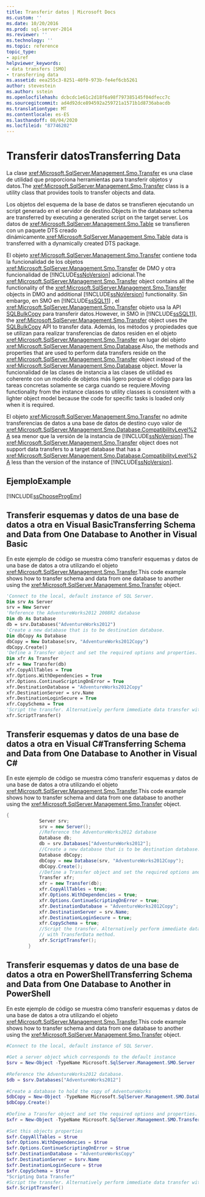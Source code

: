 ```yaml
---
title: Transferir datos | Microsoft Docs
ms.custom: ''
ms.date: 10/20/2016
ms.prod: sql-server-2014
ms.reviewer: ''
ms.technology: ''
ms.topic: reference
topic_type:
- apiref
helpviewer_keywords:
- data transfers [SMO]
- transferring data
ms.assetid: eea255c3-8251-40f0-973b-fe4ef6cb5261
author: stevestein
ms.author: sstein
ms.openlocfilehash: dcbcdc1e61c2d18f6a98f797385145f04dfecc7c
ms.sourcegitcommit: ad4d92dce894592a259721a1571b1d8736abacdb
ms.translationtype: MT
ms.contentlocale: es-ES
ms.lasthandoff: 08/04/2020
ms.locfileid: "87746202"
---
```

# <a name="transferring-data"></a><span data-ttu-id="b1713-102">Transferir datos</span><span class="sxs-lookup"><span data-stu-id="b1713-102">Transferring Data</span></span>
  <span data-ttu-id="b1713-103">La clase <xref:Microsoft.SqlServer.Management.Smo.Transfer> es una clase de utilidad que proporciona herramientas para transferir objetos y datos.</span><span class="sxs-lookup"><span data-stu-id="b1713-103">The <xref:Microsoft.SqlServer.Management.Smo.Transfer> class is a utility class that provides tools to transfer objects and data.</span></span>  
  
 <span data-ttu-id="b1713-104">Los objetos del esquema de la base de datos se transfieren ejecutando un script generado en el servidor de destino.</span><span class="sxs-lookup"><span data-stu-id="b1713-104">Objects in the database schema are transferred by executing a generated script on the target server.</span></span> <span data-ttu-id="b1713-105">Los datos de <xref:Microsoft.SqlServer.Management.Smo.Table> se transfieren con un paquete DTS creado dinámicamente.</span><span class="sxs-lookup"><span data-stu-id="b1713-105"><xref:Microsoft.SqlServer.Management.Smo.Table> data is transferred with a dynamically created DTS package.</span></span>  
  
 <span data-ttu-id="b1713-106">El objeto <xref:Microsoft.SqlServer.Management.Smo.Transfer> contiene toda la funcionalidad de los objetos <xref:Microsoft.SqlServer.Management.Smo.Transfer> de DMO y otra funcionalidad de [!INCLUDE[ssNoVersion](../../../includes/ssnoversion-md.md)] adicional.</span><span class="sxs-lookup"><span data-stu-id="b1713-106">The <xref:Microsoft.SqlServer.Management.Smo.Transfer> object contains all the functionality of the <xref:Microsoft.SqlServer.Management.Smo.Transfer> objects in DMO and additional [!INCLUDE[ssNoVersion](../../../includes/ssnoversion-md.md)] functionality.</span></span> <span data-ttu-id="b1713-107">Sin embargo, en SMO en [!INCLUDE[ssSQL11](../../../includes/sssql11-md.md)] , el <xref:Microsoft.SqlServer.Management.Smo.Transfer> objeto usa la API [SQLBulkCopy](https://msdn.microsoft.com/library/system.data.sqlclient.sqlbulkcopy\(v=VS.90\).aspx) para transferir datos.</span><span class="sxs-lookup"><span data-stu-id="b1713-107">However, in SMO in [!INCLUDE[ssSQL11](../../../includes/sssql11-md.md)], the <xref:Microsoft.SqlServer.Management.Smo.Transfer> object uses the [SQLBulkCopy](https://msdn.microsoft.com/library/system.data.sqlclient.sqlbulkcopy\(v=VS.90\).aspx) API to transfer data.</span></span> <span data-ttu-id="b1713-108">Además, los métodos y propiedades que se utilizan para realizar transferencias de datos residen en el objeto <xref:Microsoft.SqlServer.Management.Smo.Transfer> en lugar del objeto <xref:Microsoft.SqlServer.Management.Smo.Database>.</span><span class="sxs-lookup"><span data-stu-id="b1713-108">Also, the methods and properties that are used to perform data transfers reside on the <xref:Microsoft.SqlServer.Management.Smo.Transfer> object instead of the <xref:Microsoft.SqlServer.Management.Smo.Database> object.</span></span> <span data-ttu-id="b1713-109">Mover la funcionalidad de las clases de instancia a las clases de utilidad es coherente con un modelo de objetos más ligero porque el código para las tareas concretas solamente se carga cuando se requiere.</span><span class="sxs-lookup"><span data-stu-id="b1713-109">Moving functionality from the instance classes to utility classes is consistent with a lighter object model because the code for specific tasks is loaded only when it is required.</span></span>  
  
 <span data-ttu-id="b1713-110">El objeto <xref:Microsoft.SqlServer.Management.Smo.Transfer> no admite transferencias de datos a una base de datos de destino cuyo valor de <xref:Microsoft.SqlServer.Management.Smo.Database.CompatibilityLevel%2A> sea menor que la versión de la instancia de [!INCLUDE[ssNoVersion](../../../includes/ssnoversion-md.md)].</span><span class="sxs-lookup"><span data-stu-id="b1713-110">The <xref:Microsoft.SqlServer.Management.Smo.Transfer> object does not support data transfers to a target database that has a <xref:Microsoft.SqlServer.Management.Smo.Database.CompatibilityLevel%2A> less than the version of the instance of [!INCLUDE[ssNoVersion](../../../includes/ssnoversion-md.md)].</span></span>  
  
## <a name="example"></a><span data-ttu-id="b1713-111">Ejemplo</span><span class="sxs-lookup"><span data-stu-id="b1713-111">Example</span></span>  
 [!INCLUDE[ssChooseProgEnv](../../../includes/sschooseprogenv-md.md)]  
  
## <a name="transferring-schema-and-data-from-one-database-to-another-in-visual-basic"></a><span data-ttu-id="b1713-112">Transferir esquemas y datos de una base de datos a otra en Visual Basic</span><span class="sxs-lookup"><span data-stu-id="b1713-112">Transferring Schema and Data from One Database to Another in Visual Basic</span></span>  
 <span data-ttu-id="b1713-113">En este ejemplo de código se muestra cómo transferir esquemas y datos de una base de datos a otra utilizando el objeto <xref:Microsoft.SqlServer.Management.Smo.Transfer>.</span><span class="sxs-lookup"><span data-stu-id="b1713-113">This code example shows how to transfer schema and data from one database to another using the <xref:Microsoft.SqlServer.Management.Smo.Transfer> object.</span></span>  
  
```vb
'Connect to the local, default instance of SQL Server.
Dim srv As Server
srv = New Server
'Reference the AdventureWorks2012 2008R2 database
Dim db As Database
db = srv.Databases("AdventureWorks2012")
'Create a new database that is to be destination database.
Dim dbCopy As Database
dbCopy = New Database(srv, "AdventureWorks2012Copy")
dbCopy.Create()
'Define a Transfer object and set the required options and properties.
Dim xfr As Transfer
xfr = New Transfer(db)
xfr.CopyAllTables = True
xfr.Options.WithDependencies = True
xfr.Options.ContinueScriptingOnError = True
xfr.DestinationDatabase = "AdventureWorks2012Copy"
xfr.DestinationServer = srv.Name
xfr.DestinationLoginSecure = True
xfr.CopySchema = True
'Script the transfer. Alternatively perform immediate data transfer with TransferData method.
xfr.ScriptTransfer()
```
  
## <a name="transferring-schema-and-data-from-one-database-to-another-in-visual-c"></a><span data-ttu-id="b1713-114">Transferir esquemas y datos de una base de datos a otra en Visual C#</span><span class="sxs-lookup"><span data-stu-id="b1713-114">Transferring Schema and Data from One Database to Another in Visual C#</span></span>  
 <span data-ttu-id="b1713-115">En este ejemplo de código se muestra cómo transferir esquemas y datos de una base de datos a otra utilizando el objeto <xref:Microsoft.SqlServer.Management.Smo.Transfer>.</span><span class="sxs-lookup"><span data-stu-id="b1713-115">This code example shows how to transfer schema and data from one database to another using the <xref:Microsoft.SqlServer.Management.Smo.Transfer> object.</span></span>  
  
```csharp
{  
            Server srv;  
            srv = new Server();  
            //Reference the AdventureWorks2012 database   
            Database db;  
            db = srv.Databases["AdventureWorks2012"];  
            //Create a new database that is to be destination database.   
            Database dbCopy;  
            dbCopy = new Database(srv, "AdventureWorks2012Copy");  
            dbCopy.Create();  
            //Define a Transfer object and set the required options and properties.   
            Transfer xfr;  
            xfr = new Transfer(db);  
            xfr.CopyAllTables = true;  
            xfr.Options.WithDependencies = true;  
            xfr.Options.ContinueScriptingOnError = true;  
            xfr.DestinationDatabase = "AdventureWorks2012Copy";  
            xfr.DestinationServer = srv.Name;  
            xfr.DestinationLoginSecure = true;  
            xfr.CopySchema = true;  
            //Script the transfer. Alternatively perform immediate data transfer   
            // with TransferData method.   
            xfr.ScriptTransfer();  
        }   
```  
  
## <a name="transferring-schema-and-data-from-one-database-to-another-in-powershell"></a><span data-ttu-id="b1713-116">Transferir esquemas y datos de una base de datos a otra en PowerShell</span><span class="sxs-lookup"><span data-stu-id="b1713-116">Transferring Schema and Data from One Database to Another in PowerShell</span></span>  
 <span data-ttu-id="b1713-117">En este ejemplo de código se muestra cómo transferir esquemas y datos de una base de datos a otra utilizando el objeto <xref:Microsoft.SqlServer.Management.Smo.Transfer>.</span><span class="sxs-lookup"><span data-stu-id="b1713-117">This code example shows how to transfer schema and data from one database to another using the <xref:Microsoft.SqlServer.Management.Smo.Transfer> object.</span></span>  
  
```powershell
#Connect to the local, default instance of SQL Server.  
  
#Get a server object which corresponds to the default instance  
$srv = New-Object -TypeName Microsoft.SqlServer.Management.SMO.Server  
  
#Reference the AdventureWorks2012 database.  
$db = $srv.Databases["AdventureWorks2012"]  
  
#Create a database to hold the copy of AdventureWorks  
$dbCopy = New-Object -TypeName Microsoft.SqlServer.Management.SMO.Database -ArgumentList $srv, "AdventureWorksCopy"  
$dbCopy.Create()  
  
#Define a Transfer object and set the required options and properties.  
$xfr = New-Object -TypeName Microsoft.SqlServer.Management.SMO.Transfer -ArgumentList $db  
  
#Set this objects properties  
$xfr.CopyAllTables = $true  
$xfr.Options.WithDependencies = $true  
$xfr.Options.ContinueScriptingOnError = $true  
$xfr.DestinationDatabase = "AdventureWorksCopy"  
$xfr.DestinationServer = $srv.Name  
$xfr.DestinationLoginSecure = $true  
$xfr.CopySchema = $true  
"Scripting Data Transfer"  
#Script the transfer. Alternatively perform immediate data transfer with TransferData method.  
$xfr.ScriptTransfer()  
```  
